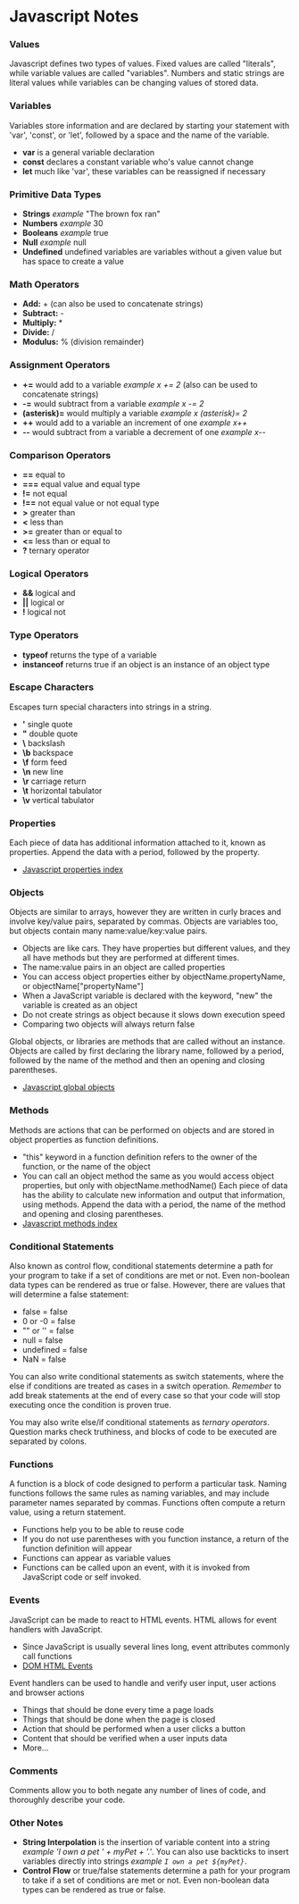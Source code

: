 # Javascript Notes

### Values
Javascript defines two types of values. Fixed values are called "literals", while variable values are called "variables". Numbers and static strings are literal values while variables can be changing values of stored data.

### Variables
Variables store information and are declared by starting your statement with 'var', 'const', or 'let', followed by a space and the name of the variable.
- **var** is a general variable declaration
- **const** declares a constant variable who's value cannot change
- **let** much like 'var', these variables can be reassigned if necessary

### Primitive Data Types
- **Strings** *example* "The brown fox ran"
- **Numbers** *example* 30
- **Booleans** *example* true
- **Null** *example* null
- **Undefined** undefined variables are variables without a given value but has space to create a value

### Math Operators
- **Add:** + (can also be used to concatenate strings)
- **Subtract:** -
- **Multiply:** *
- **Divide:** /
- **Modulus:** % (division remainder)

### Assignment Operators
- **+=** would add to a variable *example x += 2* (also can be used to concatenate strings)
- **-=** would subtract from a variable *example x -= 2*
- **(asterisk)=** would multiply a variable *example x (asterisk)= 2*
- **++** would add to a variable an increment of one *example x++*
- **--** would subtract from a variable a decrement of one *example x--*

### Comparison Operators
- **==** equal to
- **===** equal value and equal type
- **!=** not equal
- **!==** not equal value or not equal type
- **>** greater than
- **<** less than
- **>=** greater than or equal to
- **<=** less than or equal to
- **?** ternary operator

### Logical Operators
- **&&** logical and
- **||** logical or
- **!** logical not

### Type Operators
- **typeof** returns the type of a variable
- **instanceof** returns true if an object is an instance of an object type

### Escape Characters
Escapes turn special characters into strings in a string.
- **\'** single quote
- **\"** double quote
- **\\** backslash
- **\b** backspace
- **\f** form feed
- **\n** new line
- **\r** carriage return
- **\t** horizontal tabulator
- **\v** vertical tabulator

### Properties
Each piece of data has additional information attached to it, known as properties. Append the data with a period, followed by the property.
- [Javascript properties index](https://developer.mozilla.org/en-US/docs/Web/JavaScript/Reference/Properties_Index#A)

### Objects
Objects are similar to arrays, however they are written in curly braces and involve key/value pairs, separated by commas. Objects are variables too, but objects contain many name:value/key:value pairs.
- Objects are like cars. They have properties but different values, and they all have methods but they are performed at different times.
- The name:value pairs in an object are called properties
- You can access object properties either by objectName.propertyName, or objectName["propertyName"]
- When a JavaScript variable is declared with the keyword, "new" the variable is created as an object
- Do not create strings as object because it slows down execution speed
- Comparing two objects will always return false

Global objects, or libraries are methods that are called without an instance. Objects are called by first declaring the library name, followed by a period, followed by the name of the method and then an opening and closing parentheses.
- [Javascript global objects](https://developer.mozilla.org/en-US/docs/Web/JavaScript/Reference/Global_Objects)

### Methods
Methods are actions that can be performed on objects and are stored in object properties as function definitions.
- "this" keyword in a function definition refers to the owner of the function, or the name of the object
- You can call an object method the same as you would access object properties, but only with objectName.methodName()
Each piece of data has the ability to calculate new information and output that information, using methods. Append the data with a period, the name of the method and opening and closing parentheses.
- [Javascript methods index](https://developer.mozilla.org/en-US/docs/Web/JavaScript/Reference/Methods_Index)

### Conditional Statements
Also known as control flow, conditional statements determine a path for your program to take if a set of conditions are met or not. Even non-boolean data types can be rendered as true or false. However, there are values that will determine a false statement:
- false = false
- 0 or -0 = false
- "" or '' = false
- null = false
- undefined = false
- NaN = false

You can also write conditional statements as switch statements, where the else if conditions are treated as cases in a switch operation. *Remember* to add break statements at the end of every case so that your code will stop executing once the condition is proven true.

You may also write else/if conditional statements as *ternary operators*. Question marks check truthiness, and blocks of code to be executed are separated by colons.

### Functions
A function is a block of code designed to perform a particular task. Naming functions follows the same rules as naming variables, and may include parameter names separated by commas. Functions often compute a return value, using a return statement.
- Functions help you to be able to reuse code
- If you do not use parentheses with you function instance, a return of the function definition will appear
- Functions can appear as variable values
- Functions can be called upon an event, with it is invoked from JavaScript code or self invoked.

### Events
JavaScript can be made to react to HTML events. HTML allows for event handlers with JavaScript.
- Since JavaScript is usually several lines long, event attributes commonly call functions
- [DOM HTML Events](https://developer.mozilla.org/en-US/docs/Web/Events)

Event handlers can be used to handle and verify user input, user actions and browser actions
- Things that should be done every time a page loads
- Things that should be done when the page is closed
- Action that should be performed when a user clicks a button
- Content that should be verified when a user inputs data
- More...

### Comments
Comments allow you to both negate any number of lines of code, and thoroughly describe your code.

### Other Notes
- **String Interpolation** is the insertion of variable content into a string *example 'I own a pet ' + myPet + '.'*. You can also use backticks to insert variables directly into strings *example `I own a pet ${myPet}.`*
- **Control Flow** or true/false statements determine a path for your program to take if a set of conditions are met or not. Even non-boolean data types can be rendered as true or false.

